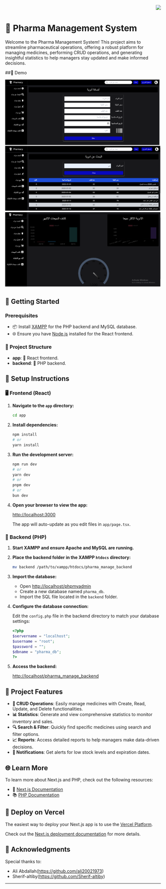 <p align="right">
  <img src="https://visitor-badge.laobi.icu/badge?page_id=AliHadhood.AliHadhood" />
</p>

# 💊 Pharma Management System

Welcome to the Pharma Management System! This project aims to streamline pharmaceutical operations, offering a robust platform for managing medicines, performing CRUD operations, and generating insightful statistics to help managers stay updated and make informed decisions.

##📸 Demo

![Demo 1](https://github.com/Sherif-altiby/pharmacy-management-system/blob/main/Githup_demo/Screenshot%20(90).png)
<br>
![Demo 2](https://github.com/Sherif-altiby/pharmacy-management-system/blob/main/Githup_demo/Screenshot%20(91).png)
<br>
![Demo 3](https://github.com/Sherif-altiby/pharmacy-management-system/blob/main/Githup_demo/Screenshot%20(92).png)
<br>


## 🚀 Getting Started

### Prerequisites

- 📦 Install [XAMPP](https://www.apachefriends.org/index.html) for the PHP backend and MySQL database.
- 🌐 Ensure you have [Node.js](https://nodejs.org/) installed for the React frontend.

### 📂 Project Structure

- **app**: 🌟 React frontend.
- **backend**: 🐘 PHP backend.

## 🔧 Setup Instructions

### 🖥️ Frontend (React)

1. **Navigate to the `app` directory:**

   ```bash
   cd app
   ```

2. **Install dependencies:**

   ```bash
   npm install
   # or
   yarn install
   ```

3. **Run the development server:**

   ```bash
   npm run dev
   # or
   yarn dev
   # or
   pnpm dev
   # or
   bun dev
   ```

4. **Open your browser to view the app:**

   [http://localhost:3000](http://localhost:3000)

   The app will auto-update as you edit files in `app/page.tsx`.

### 🐘 Backend (PHP)

1. **Start XAMPP and ensure Apache and MySQL are running.**

2. **Place the backend folder in the XAMPP `htdocs` directory:**

   ```bash
   mv backend /path/to/xampp/htdocs/pharma_manage_backend
   ```

3. **Import the database:**

   - Open [http://localhost/phpmyadmin](http://localhost/phpmyadmin)
   - Create a new database named `pharma_db`.
   - Import the SQL file located in the `backend` folder.

4. **Configure the database connection:**

   Edit the `config.php` file in the backend directory to match your database settings:

   ```php
   <?php
   $servername = "localhost";
   $username = "root";
   $password = "";
   $dbname = "pharma_db";
   ?>
   ```

5. **Access the backend:**

   [http://localhost/pharma_manage_backend](http://localhost/pharma_manage_backend)

## 🏥 Project Features

- **📝 CRUD Operations**: Easily manage medicines with Create, Read, Update, and Delete functionalities.
- **📊 Statistics**: Generate and view comprehensive statistics to monitor inventory and sales.
- **🔍 Search & Filter**: Quickly find specific medicines using search and filter options.
- **📈 Reports**: Access detailed reports to help managers make data-driven decisions.
- **🔔 Notifications**: Get alerts for low stock levels and expiration dates.

## 🌐 Learn More

To learn more about Next.js and PHP, check out the following resources:

- 📖 [Next.js Documentation](https://nextjs.org/docs)
- 📚 [PHP Documentation](https://www.php.net/docs.php)

## 🚀 Deploy on Vercel

The easiest way to deploy your Next.js app is to use the [Vercel Platform](https://vercel.com/new?utm_medium=default-template&filter=next.js&utm_source=create-next-app&utm_campaign=create-next-app-readme).

Check out the [Next.js deployment documentation](https://nextjs.org/docs/deployment) for more details.

## 🙏 Acknowledgments

Special thanks to:
- Ali Abdallah(https://github.com/ali20021973)
- Sherif-altiby(https://github.com/Sherif-altiby)

---
